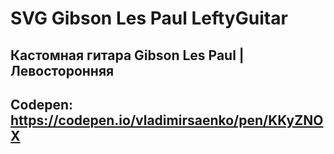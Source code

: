 # SVG Gibson Les Paul LeftyGuitar

## Кастомная гитара Gibson Les Paul | Левосторонняя

## Codepen: https://codepen.io/vladimirsaenko/pen/KKyZNOX
